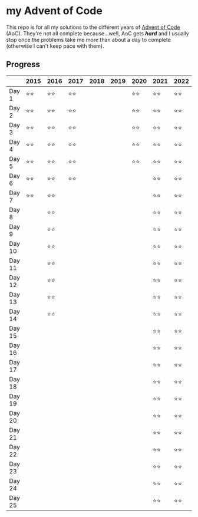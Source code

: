 # my Advent of Code

This repo is for all my solutions to the different years of [Advent of Code](https://adventofcode.com) (AoC). They're not all complete because...well, AoC gets **_hard_** and I usually stop once the problems take me more than about a day to complete (otherwise I can't keep pace with them).


## Progress

|        | 2015 | 2016 | 2017 | 2018 | 2019 | 2020 | 2021 | 2022 | 2023 |
| ------ | ---- | ---- | ---- | ---- | ---- | ---- | ---- | ---- | ---- | 
| Day 1  | ⭐⭐ | ⭐⭐ | ⭐⭐ |      |      | ⭐⭐ | ⭐⭐ | ⭐⭐ |      | 
| Day 2  | ⭐⭐ | ⭐⭐ | ⭐⭐ |      |      | ⭐⭐ | ⭐⭐ | ⭐⭐ |      |
| Day 3  | ⭐⭐ | ⭐⭐ | ⭐⭐ |      |      | ⭐⭐ | ⭐⭐ | ⭐⭐ |      |
| Day 4  | ⭐⭐ | ⭐⭐ | ⭐⭐ |      |      | ⭐⭐ | ⭐⭐ | ⭐⭐ |      |
| Day 5  | ⭐⭐ | ⭐⭐ | ⭐⭐ |      |      | ⭐⭐ | ⭐⭐ | ⭐⭐ |      |
| Day 6  | ⭐⭐ | ⭐⭐ | ⭐⭐ |      |      |      | ⭐⭐ | ⭐⭐ |      |
| Day 7  | ⭐⭐ | ⭐⭐ |      |      |      |      | ⭐⭐ | ⭐⭐ |      |
| Day 8  |      | ⭐⭐ |      |      |      |      | ⭐⭐ | ⭐⭐ |      |
| Day 9  |      | ⭐⭐ |      |      |      |      | ⭐⭐ | ⭐⭐ |      |
| Day 10 |      | ⭐⭐ |      |      |      |      | ⭐⭐ | ⭐⭐ |      |
| Day 11 |      | ⭐⭐ |      |      |      |      | ⭐⭐ | ⭐⭐ |      |
| Day 12 |      | ⭐⭐ |      |      |      |      | ⭐⭐ | ⭐⭐ |      |
| Day 13 |      | ⭐⭐ |      |      |      |      | ⭐⭐ | ⭐⭐ |      |
| Day 14 |      | ⭐⭐ |      |      |      |      | ⭐⭐ | ⭐⭐ |      |      
| Day 15 |      |      |      |      |      |      | ⭐⭐ | ⭐⭐ |      |
| Day 16 |      |      |      |      |      |      | ⭐⭐ | ⭐⭐ |      |
| Day 17 |      |      |      |      |      |      | ⭐⭐ | ⭐⭐ |      |
| Day 18 |      |      |      |      |      |      | ⭐⭐ | ⭐⭐ |      |
| Day 19 |      |      |      |      |      |      | ⭐⭐ | ⭐⭐ |      |
| Day 20 |      |      |      |      |      |      | ⭐⭐ | ⭐⭐ |      | 
| Day 21 |      |      |      |      |      |      | ⭐⭐ | ⭐⭐ |      |
| Day 22 |      |      |      |      |      |      | ⭐⭐ | ⭐⭐ |      |
| Day 23 |      |      |      |      |      |      | ⭐⭐ | ⭐⭐ |      |
| Day 24 |      |      |      |      |      |      | ⭐⭐ | ⭐⭐ |      |
| Day 25 |      |      |      |      |      |      | ⭐⭐ | ⭐⭐ |      |